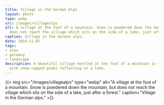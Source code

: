 ```yaml
---
title: Village in the German Alps
layout: photo
type: webp
src: /images/villagealps
alt: A village at the foot of a mountain. Snow is powdered down the mountain, but
  does not reach the village which sits on the side of a lake, just after a forest.
caption: Village in the German alps.
date: 2019-11-07
tags:
- alps
- germany
- landscape
description: A beautiful village nestled at the foot of a mountain in the German Alps,
  with snow-capped peaks reflecting in a lake.
---
```


{{< img src="/images/villagealps" type="webp" alt="A village at the foot of a mountain. Snow is powdered down the mountain, but does not reach the village which sits on the side of a lake, just after a forest." caption="Village in the German alps." >}}
